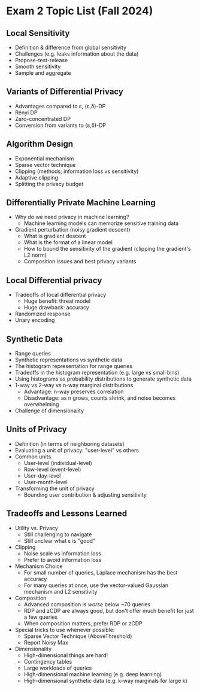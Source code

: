 # Exam 2 Topic List (Fall 2024)

## Local Sensitivity

- Definition & difference from global sensitivity
- Challenges (e.g. leaks information about the data)
- Propose-test-release
- Smooth sensitivity
- Sample and aggregate

## Variants of Differential Privacy

- Advantages compared to ε, (ε,δ)-DP
- Rényi DP
- Zero-concentrated DP
- Conversion from variants to (ε,δ)-DP

## Algorithm Design

- Exponential mechanism
- Sparse vector technique
- Clipping (methods; information loss vs sensitivity)
- Adaptive clipping
- Splitting the privacy budget

## Differentially Private Machine Learning

- Why do we need privacy in machine learning?
  - Machine learning models can memorize sensitive training data
- Gradient perturbation (noisy gradient descent)
  - What is gradient descent
  - What is the format of a linear model
  - How to bound the sensitivity of the gradient (clipping the gradient's L2 norm)
  - Composition issues and best privacy variants

## Local Differential privacy

- Tradeoffs of local differential privacy
  - Huge benefit: threat model
  - Huge drawback: accuracy
- Randomized response
- Unary encoding

## Synthetic Data

- Range queries
- Synthetic representations vs synthetic data
- The histogram representation for range queries
- Tradeoffs in the histogram representation (e.g. large vs small bins)
- Using histograms as probability distributions to generate synthetic data
- 1-way vs 2-way vs n-way marginal distributions
  - Advantage: n-way preserves correlation
  - Disadvantage: as n grows, counts shrink, and noise becomes overwhelming
- Challenge of dimensionality

## Units of Privacy

- Definition (in terms of neighboring datasets)
- Evaluating a unit of privacy: "user-level" vs others
- Common units
  - User-level (individual-level)
  - Row-level (event-level)
  - User-day-level
  - User-month-level
- Transforming the unit of privacy
  - Bounding user contribution & adjusting sensitivity

## Tradeoffs and Lessons Learned

- Utility vs. Privacy
  - Still challenging to navigate
  - Still unclear what ε is "good"
- Clipping
  - Noise scale vs information loss
  - Prefer to avoid information loss
- Mechanism Choice
  - For small number of queries, Laplace mechanism has the best accuracy
  - For many queries at once, use the vector-valued Gaussian mechanism and L2 sensitivity
- Composition
  - Advanced composition is *worse* below ~70 queries
  - RDP and zCDP are always good, but don't offer much benefit for just a few queries
  - When composition matters, prefer RDP or zCDP
- Special tricks to use whenever possible:
  - Sparse Vector Technique (AboveThreshold)
  - Report Noisy Max
- Dimensionality
  - High-dimensional things are hard!
  - Contingency tables
  - Large workloads of queries
  - High-dimensional machine learning (e.g. deep learning)
  - High-dimensional synthetic data (e.g. k-way marginals for large k)
